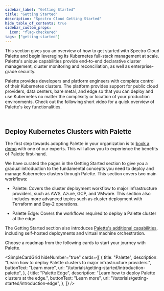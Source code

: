 ```yaml
---
sidebar_label: "Getting Started"
title: "Getting Started"
description: "Spectro Cloud Getting Started"
hide_table_of_contents: true
sidebar_custom_props:
  icon: "flag-checkered"
tags: ["getting-started"]
---
```


This section gives you an overview of how to get started with Spectro Cloud Palette and begin leveraging its Kubernetes
full-stack management at scale. Palette's unique capabilities provide end-to-end declarative cluster management, cluster
monitoring and reconciliation, as well as enterprise-grade security.

Palette provides developers and platform engineers with complete control of their Kubernetes clusters. The platform
provides support for public cloud providers, data centers, bare metal, and edge so that you can deploy and use
Kubernetes no matter the complexity or location of your production environments. Check out the following short video for
a quick overview of Palette's key functionalities.

<YouTube
  url="https://www.youtube.com/embed/P9QBOifS_cc"
  title="Demo | Spectro Cloud Palette - Kubernetes-as-a-Service"
/>

<br />

## Deploy Kubernetes Clusters with Palette

The first step towards adopting Palette in your organization is to
[book a demo](https://www.spectrocloud.com/get-started) with one of our experts. This will allow you to experience the
benefits of Palette first-hand.

We have curated the pages in the Getting Started section to give you a gradual introduction to the fundamental concepts
you need to deploy and manage Kubernetes clusters through Palette. This section covers two main workflows:

- Palette: Covers the cluster deployment workflow to major infrastructure providers, such as AWS, Azure, GCP, and
  VMware. This section also includes more advanced topics such as cluster deployment with Terraform and Day-2
  operations.

- Palette Edge: Covers the workflows required to deploy a Palette cluster at the edge.

The Getting Started section also introduces
[Palette's additional capabilities](../tutorials/getting-started/additional-capabilities/additional-capabilities.md),
including self-hosted deployments and virtual machine orchestration.

<!-- <div className="desktop-only-display">

![Overview of the getting started journey rocket](/getting-started/getting-started_getting-started_journey-overview.webp)

</div>

<br /> -->

Choose a roadmap from the following cards to start your journey with Palette.

<!-- vale off -->

<SimpleCardGrid
  hideNumber="true"
  cards={[
    {
      title: "Palette",
      description: "Learn how to deploy Palette clusters to major infrastructure providers.",
      buttonText: "Learn more",
      url: "/tutorials/getting-started/introduction-palette",
    },
    {
      title: "Palette Edge",
      description: "Learn how to deploy Palette clusters at the edge.",
      buttonText: "Learn more",
      url: "/tutorials/getting-started/introduction-edge",
    },
  ]}
/>
